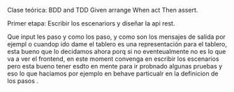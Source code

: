 Clase teórica: BDD and TDD
Given arrange
When act
Then assert.


Primer etapa:
Escribir los escenariors y diseñar la api rest.

Que input les paso y  como los paso, y  como son los mensajes de salida por ejempl o cuandop ido dame el tablero es una representación para el tablero, esta bueno que lo decidamos ahora porq si no eventeualmente no es lo que va a ver el frontend, en este moment convenga en escribir los escenarios pero esta bueno tener esdto en mente para ir probnado algunas pruebas y eso lo que haciamos por ejemplo en behave particualr en la definicion de los pasos .
 